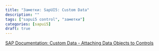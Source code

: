 ```yaml
---
title: "Заметки: SapUI5: Custom Data"
description: ""
tags: ["sapui5 control", "заметки"]
categories: [sapui5]
draft: true
---
```



[SAP Documentation: Custom Data - Attaching Data Objects to Controls](https://help.sap.com/saphelp_uiaddon10/helpdata/en/91/f0c3ee6f4d1014b6dd926db0e91070/frameset.htm?frameset=/en/03/ecbafb844b450a9314a5683b75ed80/frameset.htm)